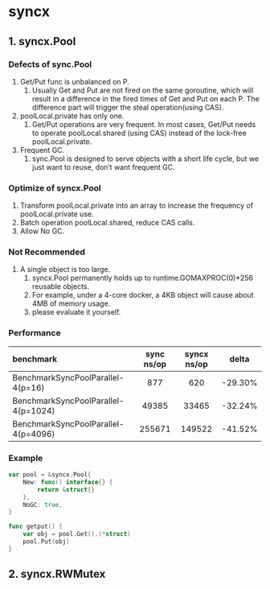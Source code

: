 # syncx

## 1. syncx.Pool
### Defects of sync.Pool
1. Get/Put func is unbalanced on P.
    1. Usually Get and Put are not fired on the same goroutine, which will result in a difference in the fired times of Get and Put on each P. The difference part will trigger the steal operation(using CAS).
2. poolLocal.private has only one.
    1. Get/Put operations are very frequent. In most cases, Get/Put needs to operate poolLocal.shared (using CAS) instead of the lock-free poolLocal.private.
3. Frequent GC.
    1. sync.Pool is designed to serve objects with a short life cycle, but we just want to reuse, don’t want frequent GC.

### Optimize of syncx.Pool
1. Transform poolLocal.private into an array to increase the frequency of poolLocal.private use.
2. Batch operation poolLocal.shared, reduce CAS calls.
3. Allow No GC.

### Not Recommended
1. A single object is too large.
   1. syncx.Pool permanently holds up to runtime.GOMAXPROC(0)*256 reusable objects.
   2. For example, under a 4-core docker, a 4KB object will cause about 4MB of memory usage.
   3. please evaluate it yourself.

### Performance
| benchmark | sync ns/op | syncx ns/op | delta |
| :---------- | :-----------: | :-----------: | :-----------: |
| BenchmarkSyncPoolParallel-4(p=16) | 877 | 620 | -29.30% |
| BenchmarkSyncPoolParallel-4(p=1024) | 49385 | 33465 | -32.24% |
| BenchmarkSyncPoolParallel-4(p=4096) | 255671 | 149522 | -41.52% |

### Example
```go
var pool = &syncx.Pool{
	New: func() interface{} {
		return &struct{}
	},
	NoGC: true,
}

func getput() {
	var obj = pool.Get().(*struct)
	pool.Put(obj)
}
```

## 2. syncx.RWMutex
